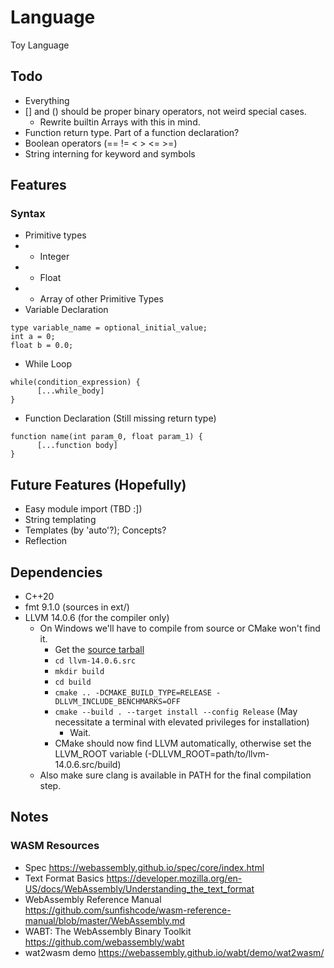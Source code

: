 # Language
Toy Language

## Todo
 - Everything
 - [] and () should be proper binary operators, not weird special cases.
   - Rewrite builtin Arrays with this in mind.
 - Function return type. Part of a function declaration?
 - Boolean operators (== != < > <= >=)
 - String interning for keyword and symbols

## Features

### Syntax
  - Primitive types
  - - Integer
  - - Float
  - - Array of other Primitive Types
  - Variable Declaration
  ```
  type variable_name = optional_initial_value;
  int a = 0;
  float b = 0.0;
  ```
  - While Loop
  ```
  while(condition_expression) {
		[...while_body]
  }
  ```
  - Function Declaration (Still missing return type)
  ```
  function name(int param_0, float param_1) {
		[...function body]
  }
  ```

## Future Features (Hopefully)
 - Easy module import (TBD :])
 - String templating
 - Templates (by 'auto'?); Concepts?
 - Reflection

## Dependencies
 - C++20
 - fmt 9.1.0 (sources in ext/)
 - LLVM 14.0.6 (for the compiler only)
   - On Windows we'll have to compile from source or CMake won't find it.
	   - Get the [source tarball](https://github.com/llvm/llvm-project/releases/download/llvmorg-14.0.6/llvm-14.0.6.src.tar.xz)
	   - `cd llvm-14.0.6.src`
	   - `mkdir build`
	   - `cd build`
	   - `cmake .. -DCMAKE_BUILD_TYPE=RELEASE -DLLVM_INCLUDE_BENCHMARKS=OFF`
	   - `cmake --build . --target install --config Release` (May necessitate a terminal with elevated privileges for installation)
		 - Wait.
	   - CMake should now find LLVM automatically, otherwise set the LLVM_ROOT variable (-DLLVM_ROOT=path/to/llvm-14.0.6.src/build)
   - Also make sure clang is available in PATH for the final compilation step.

## Notes

### WASM Resources
 - Spec https://webassembly.github.io/spec/core/index.html
 - Text Format Basics https://developer.mozilla.org/en-US/docs/WebAssembly/Understanding_the_text_format
 - WebAssembly Reference Manual https://github.com/sunfishcode/wasm-reference-manual/blob/master/WebAssembly.md
 - WABT: The WebAssembly Binary Toolkit https://github.com/webassembly/wabt
 - wat2wasm demo https://webassembly.github.io/wabt/demo/wat2wasm/